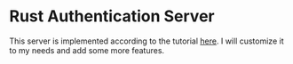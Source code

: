# Rust Authentication Server

This server is implemented according to the tutorial [here](https://www.freecodecamp.org/news/rust-tutorial-authentication-server/).
I will customize it to my needs and add some more features.